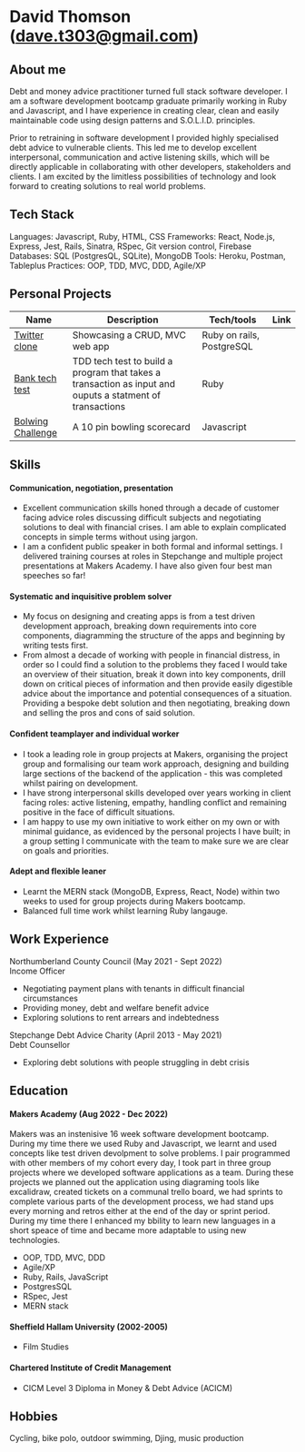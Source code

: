 # David Thomson (dave.t303@gmail.com)

## About me

Debt and money advice practitioner turned full stack software developer.
I am a software development bootcamp graduate primarily working in Ruby and Javascript, and I have experience in creating clear, clean and easily maintainable code using design patterns and S.O.L.I.D. principles.

Prior to retraining in software development I provided highly specialised debt advice to vulnerable clients. This led me to develop excellent interpersonal, communication and active listening skills, which will be directly applicable in collaborating with other developers, stakeholders and clients. I am excited by the limitless possibilities of technology and look forward to creating solutions to real world problems.


## Tech Stack

Languages: Javascript, Ruby, HTML, CSS
Frameworks: React, Node.js, Express, Jest, Rails, Sinatra, RSpec, Git version control, Firebase
Databases: SQL (PostgresQL, SQLite), MongoDB
Tools: Heroku, Postman, Tableplus
Practices: OOP, TDD, MVC, DDD, Agile/XP 


## Personal Projects 


| Name                         | Description              | Tech/tools        | Link
| ---------------------------- | ------------------------ | ----------------- | -----------
| [Twitter clone](https://github.com/Dmum303/twitter_clone)                | Showcasing a CRUD, MVC web app    | Ruby on rails, PostgreSQL | 
| [Bank tech test](https://github.com/Dmum303/bank_tech_test_ruby)               | TDD tech test to build a program that takes a transaction as input and ouputs a statment of transactions           | Ruby              | 
| [Bolwing Challenge](https://github.com/Dmum303/bowling-challenge )            | A 10 pin bowling scorecard | Javascript        |   


## Skills

#### Communication, negotiation, presentation

- Excellent communication skills honed through a decade of customer facing advice roles discussing difficult subjects and negotiating solutions to deal with financial crises. I am able to explain complicated concepts in simple terms without using jargon.
- I am a confident public speaker in both formal and informal settings. I delivered training courses at roles in Stepchange and multiple project presentations at Makers Academy. I have also given four best man speeches so far!

#### Systematic and inquisitive problem solver

- My focus on designing and creating apps is from a test driven development approach, breaking down requirements into core components, diagramming the structure of the apps and beginning by writing tests first.
- From almost a decade of working with people in financial distress, in order so I could find a solution to the problems they faced I would take an overview of their situation, break it down into key components, drill down on critical pieces of information and then provide easily digestible advice about the importance and potential consequences of a situation. Providing a bespoke debt solution and then negotiating, breaking down and selling the pros and cons of said solution.

#### Confident teamplayer and individual worker

- I took a leading role in group projects at Makers, organising the project group and formalising our team work approach, designing and building large sections of the backend of the application - this was completed whilst pairing on development.
- I have strong interpersonal skills developed over years working in client facing roles: active listening, empathy, handling conflict and remaining positive in the face of difficult situations.
- I am happy to use my own initiative to work either on my own or with minimal guidance, as evidenced by the personal projects I have built; in a group setting I communicate with the team to make sure we are clear on goals and priorities. 

#### Adept and flexible leaner 

- Learnt the MERN stack (MongoDB, Express, React, Node) within two weeks to used for group projects during Makers bootcamp.
- Balanced full time work  whilst learning Ruby langauge.

## Work Experience

Northumberland County Council (May 2021 - Sept 2022)  
Income Officer

- Negotiating payment plans with tenants in difficult financial circumstances
- Providing money, debt and welfare benefit advice
- Exploring solutions to rent arrears and indebtedness

Stepchange Debt Advice Charity (April 2013 - May 2021)  
Debt Counsellor

- Exploring debt solutions with people struggling in debt crisis

## Education

#### Makers Academy (Aug 2022 - Dec 2022)

Makers was an instenisive 16 week software development bootcamp. During my time there we used Ruby and Javascript, we learnt and used concepts like test driven devolpment to solve problems. I pair programmed with other members of my cohort every day, I took part in three group projects where we developed software applications as a team. During these projects we planned out the application using diagraming tools like excalidraw, created tickets on a communal trello board, we had sprints to complete various parts of the development process, we had stand ups every morning and retros either at the end of the day or sprint period.  
During my time there I enhanced my bbility to learn new languages in a short speace of time and became more adaptable to using new technologies.

- OOP, TDD, MVC, DDD
- Agile/XP
- Ruby, Rails, JavaScript
- PostgresSQL
- RSpec, Jest
- MERN stack

#### Sheffield Hallam University (2002-2005)

- Film Studies

#### Chartered Institute of Credit Management

- CICM Level 3 Diploma in Money & Debt Advice (ACICM)

## Hobbies

Cycling, bike polo, outdoor swimming, Djing, music production
